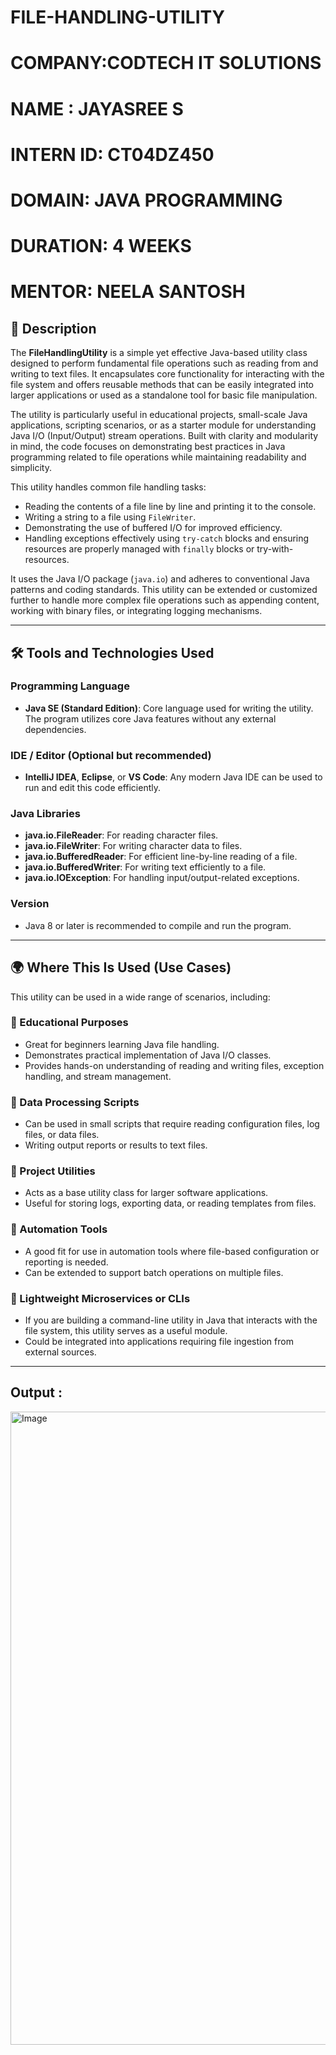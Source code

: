 # FILE-HANDLING-UTILITY

# COMPANY:CODTECH IT SOLUTIONS

# NAME : JAYASREE S

# INTERN ID: CT04DZ450

# DOMAIN: JAVA PROGRAMMING

# DURATION: 4 WEEKS

# MENTOR: NEELA SANTOSH

## 📄 Description

The **FileHandlingUtility** is a simple yet effective Java-based utility class designed to perform fundamental file operations such as reading from and writing to text files. It encapsulates core functionality for interacting with the file system and offers reusable methods that can be easily integrated into larger applications or used as a standalone tool for basic file manipulation.

The utility is particularly useful in educational projects, small-scale Java applications, scripting scenarios, or as a starter module for understanding Java I/O (Input/Output) stream operations. Built with clarity and modularity in mind, the code focuses on demonstrating best practices in Java programming related to file operations while maintaining readability and simplicity.

This utility handles common file handling tasks:
- Reading the contents of a file line by line and printing it to the console.
- Writing a string to a file using `FileWriter`.
- Demonstrating the use of buffered I/O for improved efficiency.
- Handling exceptions effectively using `try-catch` blocks and ensuring resources are properly managed with `finally` blocks or try-with-resources.

It uses the Java I/O package (`java.io`) and adheres to conventional Java patterns and coding standards. This utility can be extended or customized further to handle more complex file operations such as appending content, working with binary files, or integrating logging mechanisms.

---

## 🛠️ Tools and Technologies Used

### Programming Language
- **Java SE (Standard Edition)**: Core language used for writing the utility. The program utilizes core Java features without any external dependencies.

### IDE / Editor (Optional but recommended)
- **IntelliJ IDEA**, **Eclipse**, or **VS Code**: Any modern Java IDE can be used to run and edit this code efficiently.

### Java Libraries
- **java.io.FileReader**: For reading character files.
- **java.io.FileWriter**: For writing character data to files.
- **java.io.BufferedReader**: For efficient line-by-line reading of a file.
- **java.io.BufferedWriter**: For writing text efficiently to a file.
- **java.io.IOException**: For handling input/output-related exceptions.

### Version
- Java 8 or later is recommended to compile and run the program.

---

## 🌍 Where This Is Used (Use Cases)

This utility can be used in a wide range of scenarios, including:

### 🔹 Educational Purposes
- Great for beginners learning Java file handling.
- Demonstrates practical implementation of Java I/O classes.
- Provides hands-on understanding of reading and writing files, exception handling, and stream management.

### 🔹 Data Processing Scripts
- Can be used in small scripts that require reading configuration files, log files, or data files.
- Writing output reports or results to text files.

### 🔹 Project Utilities
- Acts as a base utility class for larger software applications.
- Useful for storing logs, exporting data, or reading templates from files.

### 🔹 Automation Tools
- A good fit for use in automation tools where file-based configuration or reporting is needed.
- Can be extended to support batch operations on multiple files.

### 🔹 Lightweight Microservices or CLIs
- If you are building a command-line utility in Java that interacts with the file system, this utility serves as a useful module.
- Could be integrated into applications requiring file ingestion from external sources.

---

## Output :

<img width="1908" height="1013" alt="Image" src="https://github.com/user-attachments/assets/4d5aa4ce-855d-4a82-aa94-3a48e5aa9adc" />

